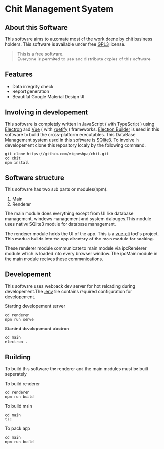 # Chit Management Syatem

## About this Software

   This software aims to automate most of the work doene by chit
   business holders. This software is available under free [GPL3](./LICENSE.md) license.

>This is a free software.   
Everyone is permited to use and distribute copies of this software

## Features
- Data integrity check
- Report generation
- Beautiful Google Material Design UI

## Involving in developement
This software is completely written in JavaScript ( with TypeScript ) using [Electron](https://electronjs.org/) and [Vue](https://vuejs.org) ( with [vuetify](https://vuetifyjs.com) ) frameworks.
[Electron Builder](https://www.electron.build) is used in this software to build the cross-platform executables. This DataBase Management system used in this software is [SQlite3](https://www.sqlite.org). To involve in developement clone this repository localy by the following command.

```
git clone https://github.com/vigneshpa/chit.git
cd chit
npm install
```

## Software structure
   This software has two sub parts or modules(npm).
1. Main
2. Renderer

The main module does everything except from UI like database management,  windows management and system dialouges.This module uses native SQlite3 module for database management.   
   
The renderer module holds the UI of the app. This is a [vue-cli](https://cli.vuejs.org/) tool's project. This module builds into the app directory of the main module for packing.   

These renderer module communicate to main module via ipcRenderer module which is loaded into every browser window. The ipcMain module in the main module recives these communications.

## Developement
This software uses webpack dev server for hot reloading during developement.The [.env](./main/.env) file contains required configuration for developement.

Starting developement server
```
cd renderer
npm run serve
```
Startind developement electron
```
cd main
electron .
```

## Building
To build this software the renderer and the main modules must be built seperately

To build renderer
```
cd renderer
npm run build
```
To build main
```
cd main
tsc
```
To pack app
```
cd main
npm run build
```